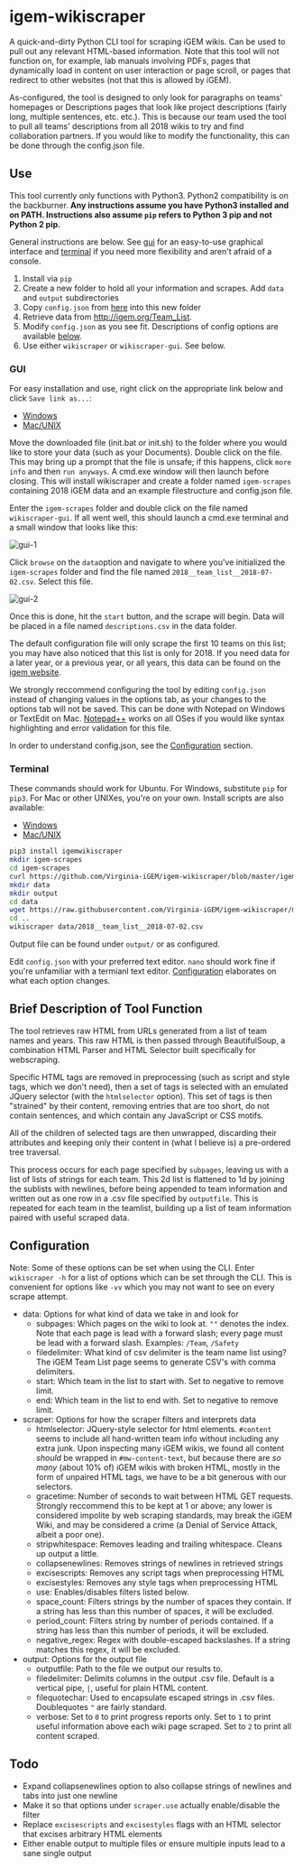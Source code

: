 # igem-wikiscraper

A quick-and-dirty Python CLI tool for scraping iGEM wikis. Can be used to pull out any relevant HTML-based information. Note that this tool will not function on, for example, lab manuals involving PDFs, pages that dynamically load in content on user interaction or page scroll, or pages that redirect to other websites (not that this is allowed by iGEM).

As-configured, the tool is designed to only look for paragraphs on teams' homepages or Descriptions pages that look like project descriptions (fairly long, multiple sentences, etc. etc.). This is because our team used the tool to pull all teams' descriptions from all 2018 wikis to try and find collaboration partners. If you would like to modify the functionality, this can be done through the config.json file.

## Use

This tool currently only functions with Python3. Python2 compatibility is on the backburner. **Any instructions assume you have Python3 installed and on PATH. Instructions also assume `pip` refers to Python 3 pip and not Python 2 pip.**

General instructions are below. See [gui](#gui) for an easy-to-use graphical interface and [terminal](#terminal) if you need more flexibility and aren't afraid of a console.

1. Install via `pip`
2. Create a new folder to hold all your information and scrapes. Add `data` and `output` subdirectories
3. Copy `config.json` from [here](https://raw.githubusercontent.com/Virginia-iGEM/igem-wikiscraper/master/igemwikiscraper/config.json) into this new folder
4. Retrieve data from http://igem.org/Team_List.
5. Modify `config.json` as you see fit. Descriptions of config options are available [below](#configuration).
6. Use either `wikiscraper` or `wikiscraper-gui`. See below.

### GUI

For easy installation and use, right click on the appropriate link below and click `Save link as...`:
- [Windows](https://raw.githubusercontent.com/Virginia-iGEM/igem-wikiscraper/master/init.bat) 
- [Mac/UNIX](https://raw.githubusercontent.com/Virginia-iGEM/igem-wikiscraper/master/init.sh)

Move the downloaded file (init.bat or init.sh) to the folder where you would like to store your data (such as your Documents). Double click on the file. This may bring up a prompt that the file is unsafe; if this happens, click `more info` and then `run anyways`. A cmd.exe window will then launch before closing. This will install wikiscraper and create a folder named `igem-scrapes` containing 2018 iGEM data and an example filestructure and config.json file.

Enter the `igem-scrapes` folder and double click on the file named `wikiscraper-gui`. If all went well, this should launch a cmd.exe terminal and a small window that looks like this:

![gui-1](tutorial/gui-1.PNG)

Click `browse` on the `data`option and navigate to where you've initialized the `igem-scrapes` folder and find the file named `2018__team_list__2018-07-02.csv`. Select this file.

![gui-2](tutorial/gui-2.PNG)

Once this is done, hit the `start` button, and the scrape will begin. Data will be placed in a file named `descriptions.csv` in the data folder.

The default configuration file will only scrape the first 10 teams on this list; you may have also noticed that this list is only for 2018. If you need data for a later year, or a previous year, or all years, this data can be found on the [igem website](http://igem.org/Team_List).

We strongly reccommend configuring the tool by editing `config.json` instead of changing values in the options tab, as your changes to the options tab will not be saved. This can be done with Notepad on Windows or TextEdit on Mac. [Notepad++](https://notepad-plus-plus.org/) works on all OSes if you would like syntax highlighting and error validation for this file.

In order to understand config.json, see the [Configuration](#configuration) section.

### Terminal

These commands should work for Ubuntu. For Windows, substitute `pip` for `pip3`. For Mac or other UNIXes, you're on your own. Install scripts are also available:
- [Windows](https://raw.githubusercontent.com/Virginia-iGEM/igem-wikiscraper/master/init.bat) 
- [Mac/UNIX](https://raw.githubusercontent.com/Virginia-iGEM/igem-wikiscraper/master/init.sh)

```bash
pip3 install igemwikiscraper
mkdir igem-scrapes
cd igem-scrapes
curl https://github.com/Virginia-iGEM/igem-wikiscraper/blob/master/igemwikiscraper/config.json -o config.json
mkdir data
mkdir output
cd data
wget https://raw.githubusercontent.com/Virginia-iGEM/igem-wikiscraper/master/data/2018__team_list__2018-07-02.csv -o 2018__team_list__2018-07-02.csv
cd ..
wikiscraper data/2018__team_list__2018-07-02.csv
```

Output file can be found under `output/` or as configured.

Edit `config.json` with your preferred text editor. `nano` should work fine if you're unfamiliar with a termianl text editor. [Configuration](#configuration) elaborates on what each option changes.

## Brief Description of Tool Function

The tool retrieves raw HTML from URLs generated from a list of team names and years. This raw HTML is then passed through BeautifulSoup, a combination HTML Parser and HTML Selector built specifically for webscraping. 

Specific HTML tags are removed in preprocessing (such as script and style tags, which we don't need), then a set of tags is selected with an emulated JQuery selector (with the `htmlselector` option). This set of tags is then "strained" by their content, removing entries that are too short, do not contain sentences, and which contain any JavaScript or CSS motifs.

All of the children of selected tags are then unwrapped, discarding their attributes and keeping only their content in (what I believe is) a pre-ordered tree traversal. 

This process occurs for each page specified by `subpages`, leaving us with a list of lists of strings for each team. This 2d list is flattened to 1d by joining the sublists with newlines, before being appended to team information and written out as one row in a .csv file specified by `outputfile`. This is repeated for each team in the teamlist, building up a list of team information paired with useful scraped data.

## Configuration

Note: Some of these options can be set when using the CLI. Enter `wikiscraper -h` for a list of options which can be set through the CLI. This is convenient for options like `-vv` which you may not want to see on every scrape attempt.

- data: Options for what kind of data we take in and look for
  - subpages: Which pages on the wiki to look at. `""` denotes the index. Note that each page is lead with a forward slash; every page must be lead with a forward slash. Examples: `/Team`, `/Safety`
  - filedelimiter: What kind of csv delimiter is the team name list using? The iGEM Team List page seems to generate CSV's with comma delimiters.
  - start: Which team in the list to start with. Set to negative to remove limit.
  - end: Which team in the list to end with. Set to negative to remove limit.
- scraper: Options for how the scraper filters and interprets data
  - htmlselector: JQuery-style selector for html elements. `#content` seems to include all hand-written team info without including any extra junk. Upon inspecting many iGEM wikis, we found all content _should_ be wrapped in `#mw-content-text`, but because there are _so many_ (about 10% of) iGEM wikis with broken HTML, mostly in the form of unpaired HTML tags, we have to be a bit generous with our selectors.
  - gracetime: Number of seconds to wait between HTML GET requests. Strongly reccommend this to be kept at 1 or above; any lower is considered impolite by web scraping standards, may break the iGEM Wiki, and may be considered a crime (a Denial of Service Attack, albeit a poor one).
  - stripwhitespace: Removes leading and trailing whitespace. Cleans up output a little.
  - collapsenewlines: Removes strings of newlines in retrieved strings
  - excisescripts: Removes any script tags when preprocessing HTML
  - excisestyles: Removes any style tags when preprocessing HTML
  - use: Enables/disables filters listed below.
  - space_count: Filters strings by the number of spaces they contain. If a string has less than this number of spaces, it will be excluded.
  - period_count: Filters string by number of periods contained. If a string has less than this number of periods, it will be excluded.
  - negative_regex: Regex with double-escaped backslashes. If a string matches this regex, it will be excluded.
- output: Options for the output file
  - outputfile: Path to the file we output our results to.
  - filedelimiter: Delimits columns in the output .csv file. Default is a vertical pipe, `|`, useful for plain HTML content.
  - filequotechar: Used to encapsulate escaped strings in .csv files. Doublequotes `"` are fairly standard.
  - verbose: Set to `0` to print progress reports only. Set to `1` to print useful information above each wiki page scraped. Set to `2` to print all content scraped.

## Todo

- Expand collapsenewlines option to also collapse strings of newlines and tabs into just one newline
- Make it so that options under `scraper.use` actually enable/disable the filter
- Replace `excisescripts` and `excisestyles` flags with an HTML selector that excises arbitrary HTML elements
- Either enable output to multiple files or ensure multiple inputs lead to a sane single output
